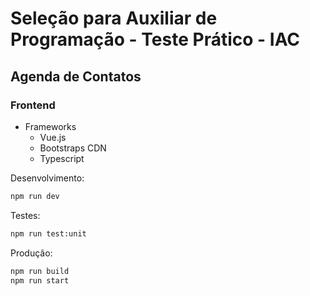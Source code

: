 # Seleção para Auxiliar de Programação - Teste Prático - IAC

## Agenda de Contatos

### Frontend
- Frameworks
    - Vue.js
    - Bootstraps CDN
    - Typescript

Desenvolvimento:
```sh
npm run dev
```
Testes:
```sh
npm run test:unit
```

Produção:
```sh
npm run build
npm run start
```
